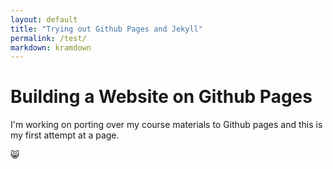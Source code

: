 ```yaml
---
layout: default
title: "Trying out Github Pages and Jekyll"
permalink: /test/
markdown: kramdown
---
```


# Building a Website on Github Pages

I'm working on porting over my course materials to Github pages and this is my first attempt at a page. 

😸
